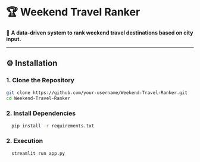 # 🏆 Weekend Travel Ranker  

📍 **A data-driven system to rank weekend travel destinations based on city input.**  

---

## ⚙️ Installation  

### **1. Clone the Repository**  
```bash
git clone https://github.com/your-username/Weekend-Travel-Ranker.git
cd Weekend-Travel-Ranker
```
### **2.  Install Dependencies**  
```bash
  pip install -r requirements.txt
```
### **2.  Execution**  
```bash
  streamlit run app.py
```
